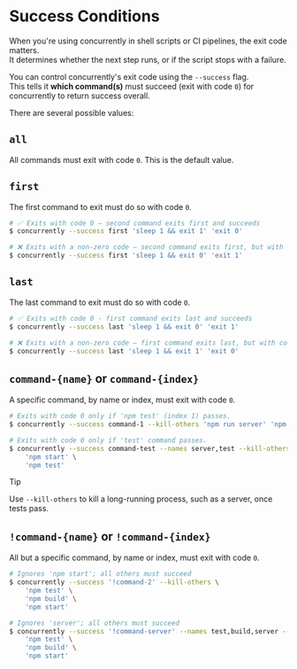 # Success Conditions

When you're using concurrently in shell scripts or CI pipelines, the exit code matters.  
It determines whether the next step runs, or if the script stops with a failure.

You can control concurrently's exit code using the `--success` flag.  
This tells it **which command(s)** must succeed (exit with code `0`) for concurrently to return success overall.

There are several possible values:

## `all`

All commands must exit with code `0`.
This is the default value.

## `first`

The first command to exit must do so with code `0`.

```bash
# ✅ Exits with code 0 — second command exits first and succeeds
$ concurrently --success first 'sleep 1 && exit 1' 'exit 0'

# ❌ Exits with a non-zero code — second command exits first, but with code 1
$ concurrently --success first 'sleep 1 && exit 0' 'exit 1'
```

## `last`

The last command to exit must do so with code `0`.

```bash
# ✅ Exits with code 0 - first command exits last and succeeds
$ concurrently --success last 'sleep 1 && exit 0' 'exit 1'

# ❌ Exits with a non-zero code — first command exits last, but with code 1
$ concurrently --success last 'sleep 1 && exit 1' 'exit 0'
```

## `command-{name}` or `command-{index}`

A specific command, by name or index, must exit with code `0`.

```bash
# Exits with code 0 only if 'npm test' (index 1) passes.
$ concurrently --success command-1 --kill-others 'npm run server' 'npm test'

# Exits with code 0 only if 'test' command passes.
$ concurrently --success command-test --names server,test --kill-others \
    'npm start' \
    'npm test'
```

> [!TIP]
> Use `--kill-others` to kill a long-running process, such as a server, once tests pass.

## `!command-{name}` or `!command-{index}`

All but a specific command, by name or index, must exit with code `0`.

```bash
# Ignores 'npm start'; all others must succeed
$ concurrently --success '!command-2' --kill-others \
    'npm test' \
    'npm build' \
    'npm start'

# Ignores 'server'; all others must succeed
$ concurrently --success '!command-server' --names test,build,server --kill-others \
    'npm test' \
    'npm build' \
    'npm start'
```
